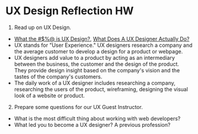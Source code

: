 # UX Design Reflection HW

1. Read up on UX Design.
  - [What the #$%@ is UX Design?](https://www.youtube.com/watch?v=Ovj4hFxko7c), [What Does A UX Designer Actually Do?](https://careerfoundry.com/en/blog/ux-design/what-does-a-ux-designer-actually-do/)
  - UX stands for "User Experience."  UX designers research a company and the average customer to develop a design for a product or webpage.
  - UX designers add value to a product by acting as an intermediary between the business, the customer and the design of the product.  They provide design insight based on the company's vision and the tastes of the company's customers.
  - The daily work of a UX designer includes researching a company, researching the users of the product, wireframing, designing the visual look of a website or product.
2. Prepare some questions for our UX Guest Instructor.
  - What is the most difficult thing about working with web developers?
  - What led you to become a UX designer?  A previous profession?